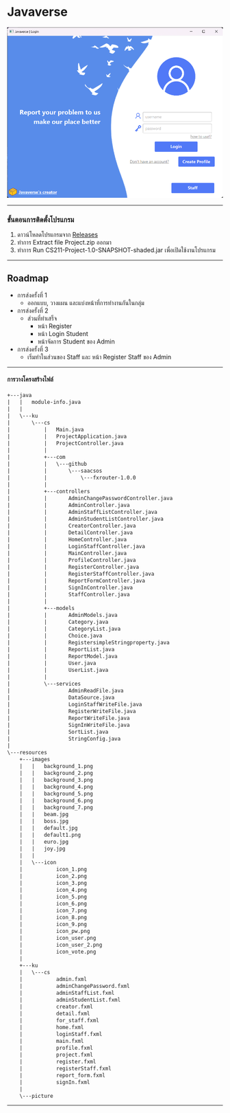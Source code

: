 # Javaverse
![loginimage](image_ReadMe/Login.png)

---

### ขั้นตอนการติดตั้งโปรแกรม
1. ดาวน์โหลดโปรแกรมจาก [Releases](https://github.com/CS211-651/project211-javaverse/releases/)
2. ทำการ Extract file Project.zip ออกมา
3. ทำการ Run CS211-Project-1.0-SNAPSHOT-shaded.jar เพื่อเปิดใช้งานโปรแกรม
---

## Roadmap
- การส่งครั้งที่ 1
	- ออกแบบ, วางแผน และแบ่งหน้าที่การทำงานกันในกลุ่ม
- การส่งครั้งที่ 2
	- ส่วนที่ทำเสร็จ
		- หน้า Register
		- หน้า Login Student 
		- หน้าจัดการ Student ของ Admin
- การส่งครั้งที่ 3
	- เริ่มทำในส่วนของ Staff และ หน้า Register Staff ของ Admin 




---
#### การวางโครงสร้างไฟล์
```
+---java
|   |   module-info.java
|   |   
|   \---ku
|       \---cs
|           |   Main.java
|           |   ProjectApplication.java
|           |   ProjectController.java
|           |   
|           +---com
|           |   \---github
|           |       \---saacsos
|           |           \---fxrouter-1.0.0
|           |                               
|           +---controllers
|           |       AdminChangePasswordController.java
|           |       AdminController.java
|           |       AdminStaffListController.java
|           |       AdminStudentListController.java
|           |       CreatorController.java
|           |       DetailController.java
|           |       HomeController.java
|           |       LoginStaffController.java
|           |       MainController.java
|           |       ProfileController.java
|           |       RegisterController.java
|           |       RegisterStaffController.java
|           |       ReportFormController.java
|           |       SignInController.java
|           |       StaffController.java
|           |       
|           +---models
|           |       AdminModels.java
|           |       Category.java
|           |       CategoryList.java
|           |       Choice.java
|           |       RegistersimpleStringproperty.java
|           |       ReportList.java
|           |       ReportModel.java
|           |       User.java
|           |       UserList.java
|           |       
|           \---services
|                   AdminReadFile.java
|                   DataSource.java
|                   LoginStaffWriteFile.java
|                   RegisterWriteFile.java
|                   ReportWriteFile.java
|                   SignInWriteFile.java
|                   SortList.java
|                   StringConfig.java
|                   
\---resources
    +---images
    |   |   background_1.png
    |   |   background_2.png
    |   |   background_3.png
    |   |   background_4.png
    |   |   background_5.png
    |   |   background_6.png
    |   |   background_7.png
    |   |   beam.jpg
    |   |   boss.jpg
    |   |   default.jpg
    |   |   default1.png
    |   |   euro.jpg
    |   |   joy.jpg
    |   |   
    |   \---icon
    |           icon_1.png
    |           icon_2.png
    |           icon_3.png
    |           icon_4.png
    |           icon_5.png
    |           icon_6.png
    |           icon_7.png
    |           icon_8.png
    |           icon_9.png
    |           icon_pw.png
    |           icon_user.png
    |           icon_user_2.png
    |           icon_vote.png
    |           
    +---ku
    |   \---cs
    |           admin.fxml
    |           adminChangePassword.fxml
    |           adminStaffList.fxml
    |           adminStudentList.fxml
    |           creator.fxml
    |           detail.fxml
    |           for_staff.fxml
    |           home.fxml
    |           loginStaff.fxml
    |           main.fxml
    |           profile.fxml
    |           project.fxml
    |           register.fxml
    |           registerStaff.fxml
    |           report_form.fxml
    |           signIn.fxml
    |           
    \---picture
```
---





<!--
Old README.md

CS211 - Project
วิธีทดสอบการ RUN
1. Main 
run Main Class
2. javafx plugin
MVN Clean
javafx -> javafx:run

วิธีสร้าง Jar
MVN Clean
MVN install
file จะอยู่ใน target เป็น shade.jar
-->




 
